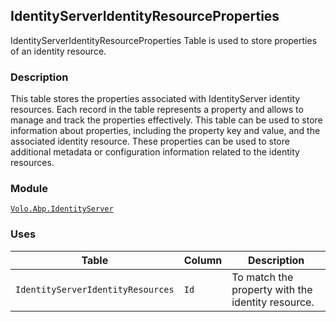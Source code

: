 ## IdentityServerIdentityResourceProperties

IdentityServerIdentityResourceProperties Table is used to store properties of an identity resource.

### Description

This table stores the properties associated with IdentityServer identity resources. Each record in the table represents a property and allows to manage and track the properties effectively. This table can be used to store information about properties, including the property key and value, and the associated identity resource. These properties can be used to store additional metadata or configuration information related to the identity resources.

### Module

[`Volo.Abp.IdentityServer`](../../IdentityServer.md)

### Uses

| Table | Column | Description |
| --- | --- | --- |
| `IdentityServerIdentityResources` | `Id` | To match the property with the identity resource. |